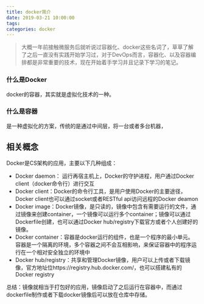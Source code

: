 ```yaml
---
title: docker简介
date: 2019-03-21 10:00:00
tags:
categories: docker
---
```


> 大概一年前接触微服务后就听说过容器化、docker这些名词了，草草了解了之后一直没有实践开始学习过，对于DevOps而言，容器化、以及容器编排都是非常重要的技术，现在开始着手学习并且记录下学习的笔记。

<!-- more -->
### 什么是Docker
docker的容器，其实就是虚拟化技术的一种。

### 什么是容器
是一种虚拟化的方案，传统的是通过中间层，将一台或者多台机器，


## 相关概念
Docker是CS架构的应用，主要以下几种组成：
* Docker daemon： 运行再宿主机上，Docker的守护进程，用户通过Docker client（docker命令行）进行交互
* Docker client：Docker的命令行工具，是用户使用Docker的主要途径，Docker client也可以通过socket或者RESTful api访问远程的Docker deamon
* Docker image：Docker镜像，是只读的，镜像中包含有需要运行的文件，通过镜像来创建container，一个镜像可以运行多个container；镜像可以通过Dockerfile创建，也可以通过Docker hub/registry下载官方或者个人创建好的镜像。
* Docker container：容器是docker运行的组件，也是一个程序的最小单元。容器是一个隔离的环境，多个容器之间不会互相影响，来保证容器中的程序运行在一个相对安全独立的环境中
* Docker hub/registry：共享和管理Docker镜像，用户可以上传或者下载镜像，官方地址位https://registry.hub.docker.com/，也可以搭建私有的Docker registry

总结：镜像就相当于打包好的应用，镜像启动了之后运行在容器中，而通过dockerfile制作或者下载docker镜像后可以放在仓库中存储。

